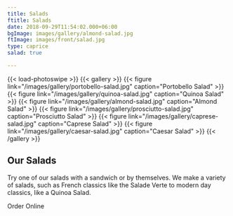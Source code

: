```yaml
---
title: Salads
ftitle: Salads
date: 2018-09-29T11:54:02.000+06:00
bgImage: images/gallery/almond-salad.jpg
ftImage: images/front/salad.jpg
type: caprice
salad: true

---
```

{{< load-photoswipe >}}
{{< gallery >}}
{{< figure link="/images/gallery/portobello-salad.jpg" caption="Portobello Salad" >}}
{{< figure link="/images/gallery/quinoa-salad.jpg" caption="Quinoa Salad" >}}
{{< figure link="/images/gallery/almond-salad.jpg" caption="Almond Salad" >}}
{{< figure link="/images/gallery/prosciutto-salad.jpg" caption="Prosciutto Salad" >}}
{{< figure link="/images/gallery/caprese-salad.jpg" caption="Caprese Salad" >}}
{{< figure link="/images/gallery/caesar-salad.jpg" caption="Caesar Salad" >}}
{{< /gallery >}}

## Our Salads

Try one of our salads with a sandwich or by themselves. We make a variety of salads, such as French classics like the Salade Verte to modern day classics, like a Quinoa Salad.

Order Online 